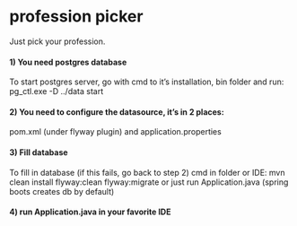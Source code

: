 # profession picker
Just pick your profession.


#### 1) You need postgres database
To start postgres server, go with cmd to it’s installation, bin folder and run:
pg_ctl.exe  -D ../data start

#### 2) You need to configure the datasource, it’s in 2 places:
pom.xml (under flyway plugin)
and application.properties	

#### 3) Fill database
To fill in database (if this fails, go back to step 2)
cmd in folder or IDE:
mvn clean install flyway:clean flyway:migrate
or just run Application.java (spring boots creates db by default)

#### 4) run Application.java in your favorite IDE